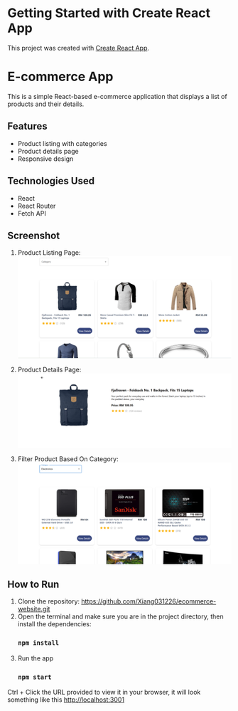 # Getting Started with Create React App

This project was created with [Create React App](https://github.com/facebook/create-react-app).

# E-commerce App

This is a simple React-based e-commerce application that displays a list of products and their details.

## Features
- Product listing with categories
- Product details page
- Responsive design

## Technologies Used
- React
- React Router
- Fetch API

## Screenshot
1. Product Listing Page:
![Product Listing Screenshot](public/assets/product_listing.png)

2. Product Details Page:
![Product Details Screenshot](public/assets/product_details.png)

3. Filter Product Based On Category:
![Product Filtered Screenshot](public/assets/product_filtered.png)

## How to Run
1. Clone the repository: https://github.com/Xiang031226/ecommerce-website.git
2. Open the terminal and make sure you are in the project directory, then install the dependencies:
   ### `npm install`
3. Run the app
   ### `npm start`

Ctrl + Click the URL provided to view it in your browser, it will look something like this [http://localhost:3001](http://localhost:3000)